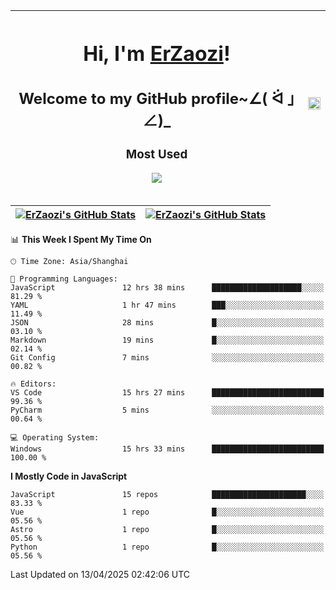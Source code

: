 |<h1>Hi, I'm <a href="https://github.com/erzaozi">ErZaozi</a>! </h1><h2>Welcome to my GitHub profile~∠( ᐛ 」∠)_</h2><p><h3>Most Used</h3><img src="https://skillicons.dev/icons?i=github,vscode,visualstudio,ubuntu,postman,pycharm,webstorm,git,docker"></p>|<img decoding="async" align=center src="https://cdn.jsdelivr.net/gh/erzaozi/erzaozi/image.gif" width="100%">|
| ----- | ----- |

| <a href="https://github.com/erzaozi"><img align="center" src="https://github-readme-stats.vercel.app/api/top-langs/?username=erzaozi&title_color=44cef6&text_color=4b5cc4&icon_color=2bbc8a&bg_color=white&langs_count=4&hide_border=true" alt="ErZaozi's GitHub Stats" /></a> | <a href="https://github.com/erzaozi"><img align="center" src="https://github-readme-stats.vercel.app/api?username=erzaozi&show_icons=true&line_height=27&count_private=true&title_color=44cef6&text_color=4b5cc4&icon_color=2bbc8a&bg_color=white&hide_border=true" alt="ErZaozi's GitHub Stats" /></a> |
| ----- | ----- |
<!--START_SECTION:waka-->
📊 **This Week I Spent My Time On** 

```text
🕑︎ Time Zone: Asia/Shanghai

💬 Programming Languages: 
JavaScript               12 hrs 38 mins      ████████████████████░░░░░   81.29 % 
YAML                     1 hr 47 mins        ███░░░░░░░░░░░░░░░░░░░░░░   11.49 % 
JSON                     28 mins             █░░░░░░░░░░░░░░░░░░░░░░░░   03.10 % 
Markdown                 19 mins             █░░░░░░░░░░░░░░░░░░░░░░░░   02.14 % 
Git Config               7 mins              ░░░░░░░░░░░░░░░░░░░░░░░░░   00.82 % 

🔥 Editors: 
VS Code                  15 hrs 27 mins      █████████████████████████   99.36 % 
PyCharm                  5 mins              ░░░░░░░░░░░░░░░░░░░░░░░░░   00.64 % 

💻 Operating System: 
Windows                  15 hrs 33 mins      █████████████████████████   100.00 % 
```

**I Mostly Code in JavaScript** 

```text
JavaScript               15 repos            █████████████████████░░░░   83.33 % 
Vue                      1 repo              █░░░░░░░░░░░░░░░░░░░░░░░░   05.56 % 
Astro                    1 repo              █░░░░░░░░░░░░░░░░░░░░░░░░   05.56 % 
Python                   1 repo              █░░░░░░░░░░░░░░░░░░░░░░░░   05.56 % 
```




 Last Updated on 13/04/2025 02:42:06 UTC
<!--END_SECTION:waka-->
